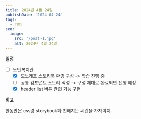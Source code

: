 ```yaml
---
title: 2024년 4월 24일
publishDate: '2024-04-24'
tags:
  - 기억
seo:
  image:
    src: '/post-1.jpg'
    alt: 2024년 4월 24일
---
```


**일정**

- [ ] 노인복지관
  - [x] 모노레포 스토리북 환경 구성 -> 학습 진행 중
  - [ ] 공통 컴포넌트 스토리 작성 -> 구성 제대로 완료되면 진행 예정
  - [x] header list 버튼 관련 기능 구현

**회고**

한동안은 css랑 storybook과 친해지는 시간을 가져야지.
